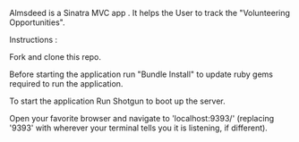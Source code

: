 Almsdeed is a Sinatra MVC app . It helps the User to track the "Volunteering Opportunities".

Instructions :

Fork and clone this repo. 

Before starting the application run "Bundle Install" to update ruby gems required to run the application.

To start the application Run Shotgun to boot up the server.

Open your favorite browser and navigate to 'localhost:9393/' (replacing '9393' with wherever your terminal tells you it is listening, if different).